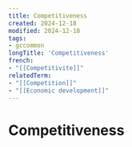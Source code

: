 ```yaml
---
title: Competitiveness
created: 2024-12-18
modified: 2024-12-18
tags:
- gccommon
longTitle: 'Competitiveness'
french:
- "[[Competitivite]]"
relatedTerm:
- "[[Competition]]"
- "[[Economic development]]"
---
```

# Competitiveness
